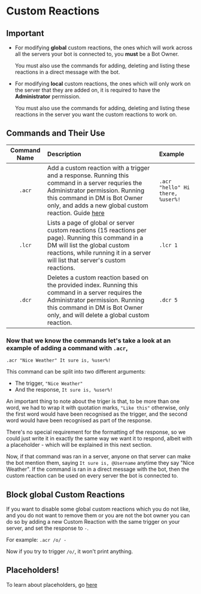 # Custom Reactions

## Important

* For modifying **global** custom reactions, the ones which will work across all the servers your bot is connected to, you **must** be a Bot Owner.

  You must also use the commands for adding, deleting and listing these reactions in a direct message with the bot.

* For modifying **local** custom reactions, the ones which will only work on the server that they are added on, it is required to have the **Administrator** permission.

  You must also use the commands for adding, deleting and listing these reactions in the server you want the custom reactions to work on.

## Commands and Their Use

| Command Name | Description | Example |
| :---: | :--- | :--- |
| `.acr` | Add a custom reaction with a trigger and a response. Running this command in a server requries the Administrator permission. Running this command in DM is Bot Owner only, and adds a new global custom reaction. Guide [here](http://wizbot.readthedocs.io/en/latest/Custom%20Reactions/) | `.acr "hello" Hi there, %user%!` |
| `.lcr` | Lists a page of global or server custom reactions \(15 reactions per page\). Running this command in a DM will list the global custom reactions, while running it in a server will list that server's custom reactions. | `.lcr 1` |
| `.dcr` | Deletes a custom reaction based on the provided index. Running this command in a server requires the Administrator permission. Running this command in DM is Bot Owner only, and will delete a global custom reaction. | `.dcr 5` |

### Now that we know the commands let's take a look at an example of adding a command with `.acr`,

`.acr "Nice Weather" It sure is, %user%!`

This command can be split into two different arguments:

* The trigger, `"Nice Weather"`  
* And the response, `It sure is, %user%!`  

An important thing to note about the triger is that, to be more than one word, we had to wrap it with quotation marks, `"Like this"` otherwise, only the first word would have been recognised as the trigger, and the second word would have been recognised as part of the response.

There's no special requirement for the formatting of the response, so we could just write it in exactly the same way we want it to respond, albeit with a placeholder - which will be explained in this next section.

Now, if that command was ran in a server, anyone on that server can make the bot mention them, saying `It sure is, @Username` anytime they say "Nice Weather". If the command is ran in a direct message with the bot, then the custom reaction can be used on every server the bot is connected to.

## Block global Custom Reactions

If you want to disable some global custom reactions which you do not like, and you do not want to remove them or you are not the bot owner you can do so by adding a new Custom Reaction with the same trigger on your server, and set the response to `-`.

For example: `.acr /o/ -`

Now if you try to trigger `/o/`, it won't print anything.

## Placeholders!

To learn about placeholders, go [here](placeholders.md)

